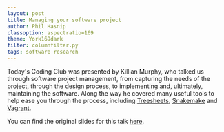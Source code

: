 ```yaml
---
layout: post
title: Managing your software project
author: Phil Hasnip
classoption: aspectratio=169
theme: York169dark
filter: columnfilter.py
tags: software research
---
```


Today's Coding Club was presented by Killian Murphy, who talked us through software project management, from capturing the needs of the project, through the design process, to implementing and, ultimately, maintaining the software. Along the way he covered many useful tools to help ease you through the process, including [Treesheets][treesheets], [Snakemake][snakemake] and [Vagrant][vagrant].

You can find the original slides for this talk [here][slides].

[slides]: /slides/2017-09-08-managing-software-projects.pdf

[snakemake]: https://snakemake.readthedocs.io/en/stable/

[treesheets]: http://strlen.com/treesheets/

[vagrant]: https://www.vagrantup.com/
